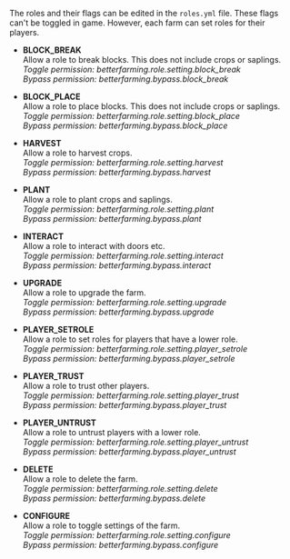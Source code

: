 The roles and their flags can be edited in the `roles.yml` file. These flags can't be toggled in game. However, each farm can set roles for their players.

* **BLOCK_BREAK**\
Allow a role to break blocks. This does not include crops or saplings.\
_Toggle permission: betterfarming.role.setting.block_break_\
_Bypass permission: betterfarming.bypass.block_break_

* **BLOCK_PLACE**\
Allow a role to place blocks. This does not include crops or saplings.\
_Toggle permission: betterfarming.role.setting.block_place_\
_Bypass permission: betterfarming.bypass.block_place_

* **HARVEST**\
Allow a role to harvest crops.\
_Toggle permission: betterfarming.role.setting.harvest_\
_Bypass permission: betterfarming.bypass.harvest_

* **PLANT**\
Allow a role to plant crops and saplings.\
_Toggle permission: betterfarming.role.setting.plant_\
_Bypass permission: betterfarming.bypass.plant_

* **INTERACT**\
Allow a role to interact with doors etc.\
_Toggle permission: betterfarming.role.setting.interact_\
_Bypass permission: betterfarming.bypass.interact_

* **UPGRADE**\
Allow a role to upgrade the farm.\
_Toggle permission: betterfarming.role.setting.upgrade_\
_Bypass permission: betterfarming.bypass.upgrade_

* **PLAYER_SETROLE**\
Allow a role to set roles for players that have a lower role.\
_Toggle permission: betterfarming.role.setting.player_setrole_\
_Bypass permission: betterfarming.bypass.player_setrole_

* **PLAYER_TRUST**\
Allow a role to trust other players.\
_Toggle permission: betterfarming.role.setting.player_trust_\
_Bypass permission: betterfarming.bypass.player_trust_

* **PLAYER_UNTRUST**\
Allow a role to untrust players with a lower role.\
_Toggle permission: betterfarming.role.setting.player_untrust_\
_Bypass permission: betterfarming.bypass.player_untrust_

* **DELETE**\
Allow a role to delete the farm.\
_Toggle permission: betterfarming.role.setting.delete_\
_Bypass permission: betterfarming.bypass.delete_

* **CONFIGURE**\
Allow a role to toggle settings of the farm.\
_Toggle permission: betterfarming.role.setting.configure_\
_Bypass permission: betterfarming.bypass.configure_

